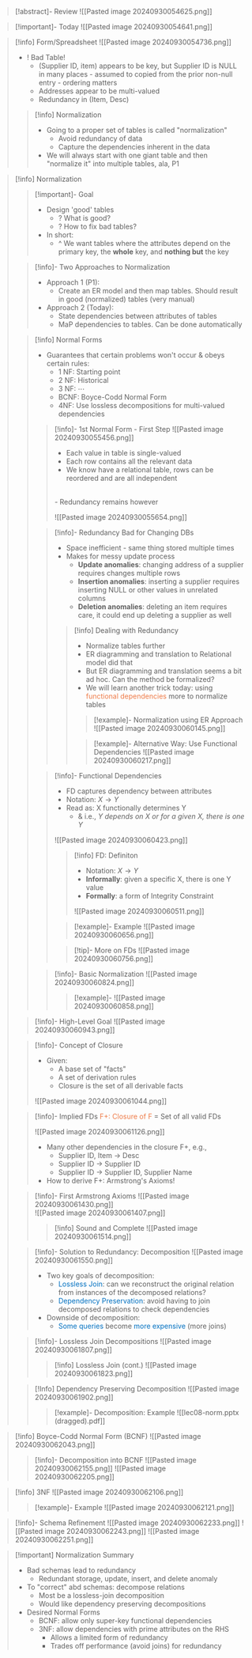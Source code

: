 > [!abstract]- Review
> ![[Pasted image 20240930054625.png]]

> [!important]- Today
> ![[Pasted image 20240930054641.png]]

> [!info] Form/Spreadsheet
> ![[Pasted image 20240930054736.png]]
> - ! Bad Table!
> 	- (Supplier ID, item) appears to be key, but Supplier ID is NULL in many places - assumed to copied from the prior non-null entry - ordering matters
> 	- Addresses appear to be multi-valued
> 	- Redundancy in (Item, Desc)
> 
> > [!info] Normalization
> > - Going to a proper set of tables is called "normalization"
> > 	- Avoid redundancy of data
> > 	- Capture the dependencies inherent in the data
> > - We will always start with one giant table and then "normalize it" into multiple tables, ala, P1

> [!info] Normalization
> 
> > [!important]- Goal
> > - Design 'good' tables
> > 	- ? What is good?
> > 	- ? How to fix bad tables?
> > - In short:
> > 	- ^ We want tables where the attributes depend on the primary key, the **whole** key, and **nothing but** the key
> 
> > [!info]- Two Approaches to Normalization
> > - Approach 1 (P1):
> > 	- Create an ER model and then map tables. Should result in good (normalized) tables (very manual)
> > - Approach 2 (Today):
> > 	- State dependencies between attributes of tables
> > 	- MaP dependencies to tables. Can be done automatically
> 
> > [!info] Normal Forms
> > - Guarantees that certain problems won't occur & obeys certain rules:
> > 	- 1 NF: Starting point
> > 	- 2 NF: Historical
> > 	- 3 NF: $\cdots$
> > 	- BCNF: Boyce-Codd Normal Form
> > 	- 4NF: Use lossless decompositions for multi-valued dependencies
> > 
> > > [!info]- 1st Normal Form - First Step
> > > ![[Pasted image 20240930055456.png]]
> > > 
> > > - Each value in table is single-valued
> > > - Each row contains all the relevant data
> > > - We know have a relational table, rows can be reordered and are all independent
> > > <br>
> > > - Redundancy remains however
> > > 
> > > ![[Pasted image 20240930055654.png]]
> > 
> > > [!info]- Redundancy Bad for Changing DBs
> > > - Space inefficient - same thing stored multiple times
> > > - Makes for messy update process
> > > 	- **Update anomalies**: changing address of a supplier requires changes multiple rows
> > > 	- **Insertion anomalies**: inserting a supplier requires inserting NULL or other values in unrelated columns
> > > 	- **Deletion anomalies**: deleting an item requires care, it could end up deleting a supplier as well
> > > 
> > > > [!info] Dealing with Redundancy
> > > > - Normalize tables further
> > > > - ER diagramming and translation to Relational model did that
> > > > - But ER diagramming and translation seems a bit ad hoc. Can the method be formalized?
> > > > - We will learn another trick today: using <span style="color:rgb(239, 123, 71)">functional dependencies</span> more to normalize tables
> > > > 
> > > > > [!example]- Normalization using ER Approach
> > > > > ![[Pasted image 20240930060145.png]]
> > > > 
> > > > > [!example]- Alternative Way: Use Functional Dependencies
> > > > > ![[Pasted image 20240930060217.png]]
> > 
> > > [!info]- Functional Dependencies
> > > - FD captures dependency between attributes
> > > - Notation: $X \rightarrow Y$
> > > - Read as: X functionally determines Y
> > > 	- & i.e., *Y depends on X or for a given X, there is one Y*
> > > 
> > > ![[Pasted image 20240930060423.png]]
> > > 
> > > > [!info] FD: Definiton
> > > > - Notation: $X \rightarrow Y$
> > > > - **Informally**: given a specific X, there is one Y value
> > > > - **Formally**: a form of Integrity Constraint
> > > >   
> > > > ![[Pasted image 20240930060511.png]]
> > > 
> > > > [!example]- Example
> > > > ![[Pasted image 20240930060656.png]]
> > > 
> > > > [!tip]- More on FDs
> > > > ![[Pasted image 20240930060756.png]]
> > 
> > > [!info]- Basic Normalization
> > > ![[Pasted image 20240930060824.png]]
> > > 
> > > > [!example]-
> > > > ![[Pasted image 20240930060858.png]]
> 
> > [!info]- High-Level Goal
> > ![[Pasted image 20240930060943.png]]
> 
> > [!info]- Concept of Closure
> > - Given:
> > 	- A base set of "facts"
> > 	- A set of derivation rules
> > 	- Closure is the set of all derivable facts
> > 
> > ![[Pasted image 20240930061044.png]]
> 
> > [!info]- Implied FDs
> > <span style="color:rgb(239, 123, 71)">F+: Closure of F</span> = Set of all valid FDs
> > 
> > ![[Pasted image 20240930061126.png]]
> > 
> > - Many other dependencies in the closure F+, e.g.,
> > 	- Supplier ID, Item → Desc
> > 	- Supplier ID → Supplier ID
> > 	- Supplier ID → Supplier ID, Supplier Name
> > - How to derive F+: Armstrong's Axioms!
> 
> > [!info]- First Armstrong Axioms
> > ![[Pasted image 20240930061430.png]]
> > <br>
> > ![[Pasted image 20240930061407.png]]
> > 
> > > [!info] Sound and Complete
> > > ![[Pasted image 20240930061514.png]]
> 
> > [!info]- Solution to Redundancy: Decomposition
> > ![[Pasted image 20240930061550.png]]
> > - Two key goals of decomposition:
> > 	- <span style="color:rgb(0, 112, 192)">Lossless Join</span>: can we reconstruct the original relation from instances of the decomposed relations?
> > 	- <span style="color:rgb(0, 112, 192)">Dependency Preservation</span>: avoid having to join decomposed relations to check dependencies
> > - Downside of decomposition:
> > 	- <span style="color:rgb(0, 112, 192)">Some queries</span> become <span style="color:rgb(0, 112, 192)">more expensive</span> (more joins)
> 
> > [!info]- Lossless Join Decompositions
> > ![[Pasted image 20240930061807.png]]
> > 
> > > [!info] Lossless Join (cont.)
> > > ![[Pasted image 20240930061823.png]]
> 
> > [!Info] Dependency Preserving Decomposition 
> > ![[Pasted image 20240930061902.png]]
> > 
> > > [!example]- Decomposition: Example
> > > ![[lec08-norm.pptx (dragged).pdf]]

> [!info] Boyce-Codd Normal Form (BCNF)
> ![[Pasted image 20240930062043.png]]
> 
> > [!info]- Decomposition into BCNF
> > ![[Pasted image 20240930062155.png]]
> > ![[Pasted image 20240930062205.png]]

> [!info] 3NF
> ![[Pasted image 20240930062106.png]]
> 
> > [!example]- Example
> > ![[Pasted image 20240930062121.png]]

> [!info]- Schema Refinement
> ![[Pasted image 20240930062233.png]]
> ![[Pasted image 20240930062243.png]]
> ![[Pasted image 20240930062251.png]]

> [!important] Normalization Summary
> - Bad schemas lead to redundancy
> 	- Redundant storage, update, insert, and delete anomaly
> - To "correct" abd schemas: decompose relations
> 	- Most be a lossless-join decomposition
> 	- Would like dependency preserving decompositions
> - Desired Normal Forms
> 	- BCNF: allow only super-key functional dependencies
> 	- 3NF: allow dependencies with prime attributes on the RHS
> 		- Allows a limited form of redundancy
> 		- Trades off performance (avoid joins) for redundancy